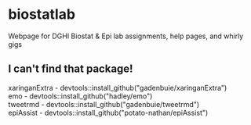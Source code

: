 # biostatlab
Webpage for DGHI Biostat &amp; Epi lab assignments, help pages, and whirly gigs

## I can't find that package!
xaringanExtra - devtools::install_github("gadenbuie/xaringanExtra")  
emo - devtools::install_github("hadley/emo")  
tweetrmd - devtools::install_github("gadenbuie/tweetrmd")  
epiAssist - devtools::install_github("potato-nathan/epiAssist")  
